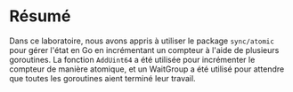 # Résumé

Dans ce laboratoire, nous avons appris à utiliser le package `sync/atomic` pour gérer l'état en Go en incrémentant un compteur à l'aide de plusieurs goroutines. La fonction `AddUint64` a été utilisée pour incrémenter le compteur de manière atomique, et un WaitGroup a été utilisé pour attendre que toutes les goroutines aient terminé leur travail.
